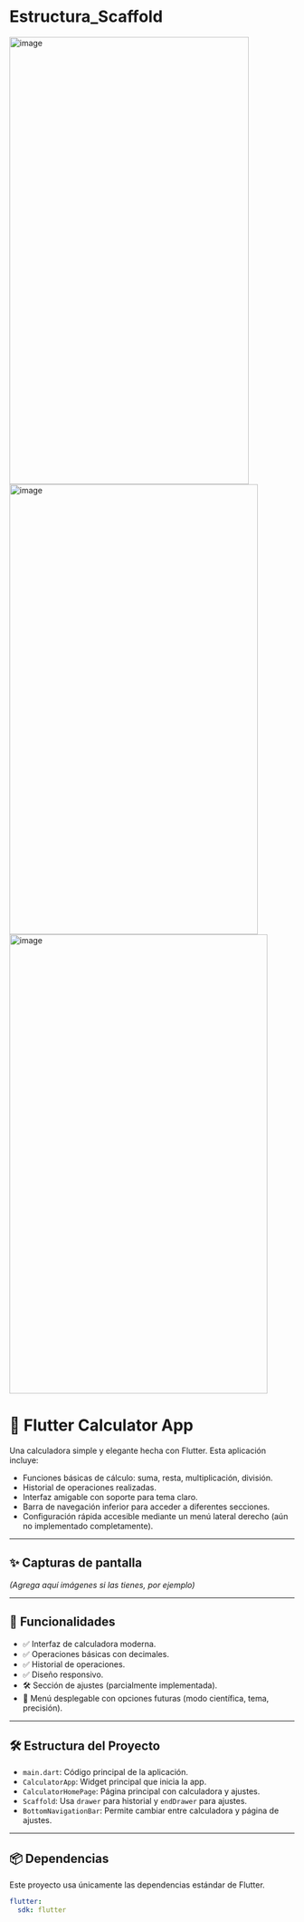 # Estructura_Scaffold

<img width="423" height="789" alt="image" src="https://github.com/user-attachments/assets/7e9b055e-142f-4372-9617-b4f308b305f8" />
<img width="439" height="794" alt="image" src="https://github.com/user-attachments/assets/f851c5fc-bfb3-417b-af68-01e858967328" /> 
<img width="456" height="810" alt="image" src="https://github.com/user-attachments/assets/78d6bd6b-7882-4207-87be-cbb93410b2bf" />



# 🧮 Flutter Calculator App

Una calculadora simple y elegante hecha con Flutter. Esta aplicación incluye:

- Funciones básicas de cálculo: suma, resta, multiplicación, división.
- Historial de operaciones realizadas.
- Interfaz amigable con soporte para tema claro.
- Barra de navegación inferior para acceder a diferentes secciones.
- Configuración rápida accesible mediante un menú lateral derecho (aún no implementado completamente).

---

## ✨ Capturas de pantalla

*(Agrega aquí imágenes si las tienes, por ejemplo)*

---

## 🚀 Funcionalidades

- ✅ Interfaz de calculadora moderna.
- ✅ Operaciones básicas con decimales.
- ✅ Historial de operaciones.
- ✅ Diseño responsivo.
- 🛠️ Sección de ajustes (parcialmente implementada).
- 📑 Menú desplegable con opciones futuras (modo científica, tema, precisión).

---

## 🛠️ Estructura del Proyecto

- `main.dart`: Código principal de la aplicación.
- `CalculatorApp`: Widget principal que inicia la app.
- `CalculatorHomePage`: Página principal con calculadora y ajustes.
- `Scaffold`: Usa `drawer` para historial y `endDrawer` para ajustes.
- `BottomNavigationBar`: Permite cambiar entre calculadora y página de ajustes.

---

## 📦 Dependencias

Este proyecto usa únicamente las dependencias estándar de Flutter.

```yaml
flutter:
  sdk: flutter

